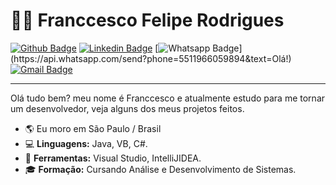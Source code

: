 # :man_technologist: Franccesco Felipe Rodrigues

[![Github Badge](https://img.shields.io/badge/-Github-000?style=flat-square&logo=Github&logoColor=white&link=https://github.com/lucasgdb)](https://github.com/ffresanto)
[![Linkedin Badge](https://img.shields.io/badge/-LinkedIn-blue?style=flat-square&logo=Linkedin&logoColor=white&link=https://www.linkedin.com/in/franccesco-felipe-rodrigues/)](https://www.linkedin.com/in/franccesco-felipe-rodrigues/)
[![Whatsapp Badge](https://img.shields.io/badge/-Whatsapp-4CA143?style=flat-square&labelColor=4CA143&logo=whatsapp&logoColor=white&link=https://api.whatsapp.com/send?phone=5512988344336&text=Olá!)](https://api.whatsapp.com/send?phone=5511966059894&text=Olá!)
[![Gmail Badge](https://img.shields.io/badge/-Gmail-c14438?style=flat-square&logo=Gmail&logoColor=white&link=mailto:lucasgdbittencourt@gmail.com)](mailto:ffresanto@gmail.com)

---
Olá tudo bem? meu nome é Franccesco e atualmente estudo para me tornar um desenvolvedor, veja alguns dos meus projetos feitos.

- 🌎 Eu moro em São Paulo / Brasil
- 💻 **Linguagens:** Java, VB, C#.
- 🔧 **Ferramentas:** Visual Studio, IntelliJIDEA.
- 🎓 **Formação:** Cursando Análise e Desenvolvimento de Sistemas.
